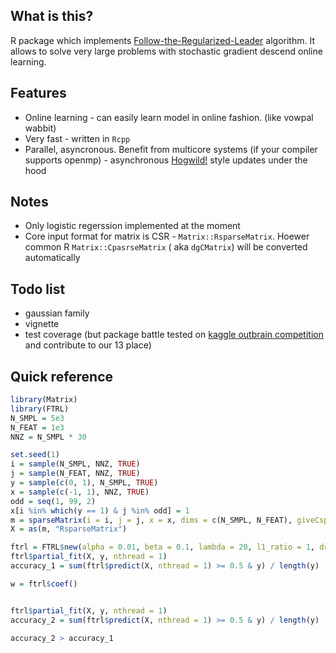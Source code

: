 ## What is this?

R package which implements [Follow-the-Regularized-Leader](http://www.jmlr.org/proceedings/papers/v15/mcmahan11b/mcmahan11b.pdf) algorithm. It allows to solve very large problems with stochastic gradient descend online learning.

## Features

- Online learning - can easily learn model in online fashion. (like vowpal wabbit)
- Very fast - written in `Rcpp`
- Parallel, asyncronous. Benefit from multicore systems (if your compiler supports openmp) - asynchronous [Hogwild!](https://arxiv.org/abs/1106.5730) style updates under the hood

## Notes

- Only logistic regerssion implemented at the moment
- Core input format for matrix is CSR - `Matrix::RsparseMatrix`. Hoewer common R `Matrix::CpasrseMatrix` ( aka `dgCMatrix`) will be converted automatically

## Todo list

- gaussian family
- vignette
- test coverage (but package battle tested on [kaggle outbrain competition](https://www.kaggle.com/c/outbrain-click-prediction) and contribute to our 13 place)

## Quick reference

```r
library(Matrix)
library(FTRL)
N_SMPL = 5e3
N_FEAT = 1e3
NNZ = N_SMPL * 30

set.seed(1)
i = sample(N_SMPL, NNZ, TRUE)
j = sample(N_FEAT, NNZ, TRUE)
y = sample(c(0, 1), N_SMPL, TRUE)
x = sample(c(-1, 1), NNZ, TRUE)
odd = seq(1, 99, 2)
x[i %in% which(y == 1) & j %in% odd] = 1
m = sparseMatrix(i = i, j = j, x = x, dims = c(N_SMPL, N_FEAT), giveCsparse = FALSE)
X = as(m, "RsparseMatrix")

ftrl = FTRL$new(alpha = 0.01, beta = 0.1, lambda = 20, l1_ratio = 1, dropout = 0)
ftrl$partial_fit(X, y, nthread = 1)
accuracy_1 = sum(ftrl$predict(X, nthread = 1) >= 0.5 & y) / length(y)

w = ftrl$coef()


ftrl$partial_fit(X, y, nthread = 1)
accuracy_2 = sum(ftrl$predict(X, nthread = 1) >= 0.5 & y) / length(y)

accuracy_2 > accuracy_1
```
